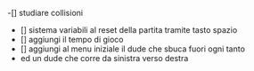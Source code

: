 -[] studiare collisioni

- [] sistema variabili al reset della partita tramite tasto spazio
- [] aggiungi il tempo di gioco
- [] aggiungi al menu iniziale il dude che sbuca fuori ogni tanto
- ed un dude che corre da sinistra verso destra 